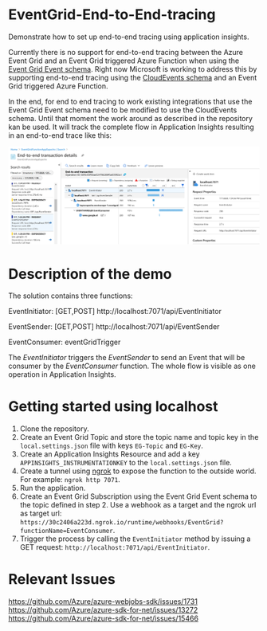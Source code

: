 # EventGrid-End-to-End-tracing
Demonstrate how to set up end-to-end tracing using application insights.

Currently there is no support for end-to-end tracing between the Azure Event Grid and an Event Grid triggered Azure Function when using the [Event Grid Event schema](https://docs.microsoft.com/en-us/azure/event-grid/event-schema). Right now Microsoft is working to address this by supporting end-to-end tracing using the [CloudEvents schema](https://docs.microsoft.com/en-us/azure/event-grid/cloud-event-schema) and an Event Grid triggered Azure Function.

In the end, for end to end tracing to work existing integrations that use the Event Grid Event schema need to be modified to use the CloudEvents schema. Until that moment the work around as described in the repository kan be used. It will track the complete flow in Application Insights resulting in an end-to-end trace like this:

![Demo](assets/end-to-end-output.png?raw=true )

# Description of the demo

The solution contains three functions:

EventInitiator: [GET,POST] http://localhost:7071/api/EventInitiator

EventSender: [GET,POST] http://localhost:7071/api/EventSender

EventConsumer: eventGridTrigger

The *EventInitiator* triggers the *EventSender* to send an Event that will be consumer by the *EventConsumer* function. The whole flow is visible as one operation in Application Insights.

# Getting started using localhost
1. Clone the repository.
2. Create an Event Grid Topic and store the topic name and topic key in the `local.settings.json` file with keys `EG-Topic` and `EG-Key`. 
3. Create an Application Insights Resource and add a key `APPINSIGHTS_INSTRUMENTATIONKEY` to the `local.settings.json` file.
5. Create a tunnel using [ngrok](https://ngrok.com/) to expose the function to the outside world. For example: `ngrok http 7071`.
4. Run the application.
6. Create an Event Grid Subscription using the Event Grid Event schema to the topic defined in step 2. Use a webhook as a target and the ngrok url as target url: `https://30c2406a223d.ngrok.io/runtime/webhooks/EventGrid?functionName=EventConsumer`.
7. Trigger the process by calling the `EventInitiator` method by issuing a GET request: `http://localhost:7071/api/EventInitiator`.

# Relevant Issues
https://github.com/Azure/azure-webjobs-sdk/issues/1731  
https://github.com/Azure/azure-sdk-for-net/issues/13272  
https://github.com/Azure/azure-sdk-for-net/issues/15466
